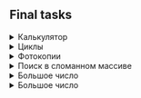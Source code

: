 ## Final tasks
<details>
<summary>Калькулятор</summary>

[Решение](calculator.py)

### Ограничение времени
1 секунда
### Ограничение памяти
64Mb

Задание связано с обратной польской нотацией. Она используется для парсинга арифметических 
выражений. Еще её иногда называют постфиксной нотацией.

В постфиксной нотации операнды расположены перед знаками операций.

#### Пример 1:  
`3 4 +`  
будет равно 7, и означает 3 + 4

#### Пример 2:  
`12 5 /`  
Так как деление целочисленное, то в результате получим 2.

#### Пример 3:  
`10 2 4 * -`  
будет равно 2, и означает 10 - 2 * 4

Разберём последний пример подробнее:  
Знак * стоит сразу после чисел 2 и 4, значит к ним нужно применить операцию, которую 
этот знак обозначает, то есть перемножить эти два числа. В результате получим 8.

После этого выражение приобретёт вид:  
`10 8 -`  
Операцию «минус» нужно применить к двум идущим перед ней числам, то есть 10 и 8. 
В итоге получаем `2`.

Рассмотрим алгоритм более подробно. Для его реализации будем использовать стек.

Для вычисления значения выражения, записанного в обратной польской нотации, нужно 
считывать выражение слева направо и придерживаться следующих шагов:

* Обработка входного символа:
  - Если на вход подан операнд, он помещается на вершину стека. 
  - Если на вход подан знак операции, то эта операция выполняется над требуемым 
    количеством значений из стека, взятых в порядке добавления. Результат выполненной 
    операции помещается на вершину стека. 
* Если входной набор символов обработан не полностью, перейти к шагу 1.
* После полной обработки входного набора символов результат вычисления выражения 
  находится в вершине стека. Если в стеке осталось несколько чисел, то надо вывести 
  только верхний элемент.

**Замечание про отрицательные числа и деление:** в этой задаче под делением понимается 
математическое целочисленное деление. Это значит, что округление всегда происходит 
вниз. А именно: если `a / b = c, то b ⋅ c` – это наибольшее число, которое не превосходит 
`a` и одновременно делится без остатка на `b`.

Например, `-1 / 3 = -1`. Будьте осторожны, в C++, Java и go, например, деление чисел работает иначе.

### Формат ввода

В единственной строке дано выражение, записанное в обратной польской нотации. 
Числа и арифметические операции записаны через пробел.

На вход могут подаваться операции: +, -, *, / и числа, по модулю не превосходящие 10000.

Гарантируется, что значение промежуточных выражений в тестовых данных по модулю не больше 50000.

### Формат вывода

Выведите единственное число — значение выражения.

</details>


<details>
<summary>Циклы</summary>

[Решение](cycles.py)

### Ограничение времени
1 секунда
### Ограничение памяти
64Mb

Необходимо написать программу, которая определяет, есть ли цикл в связном списке.

На вход функция принимает голову списка, на выходе должна выдать True, если в списке 
содержится цикл, иначе — False.

Размер дополнительной памяти, к которой обращается функция, не должен превышать О(1). 

### Формат ввода

В этой задаче вам нужно реализовать только функцию с решением, считывать входные данные не нужно.
Функция должна принимать на вход голову связного списка.

Класс, представляющая узел списка выглядит так:
```class Node:  
    def __init__(self, value, next=None):  
        self.value = value  
        self.next = next  
    def __repr__(self):  
        return self.value
```
Ваша функция должна называться hasCycle. 

### Формат вывода

Функция должна возвращать булево значение 

</details>

<details>
<summary>Фотокопии</summary>

[Решение](photocopy.py)

### Ограничение времени
4.5 секунд
### Ограничение памяти
64Mb

Евлампия очень любит постить фотографии в инстаграм. Но она боится, что данные с 
сервера могут пропасть. Поэтому она приняла решения хранить все изображения также 
в Трешландских датацентрах в двух экземплярах.

Всего есть N датацентров, в каждом из которых можно разместить `fi ≥ 0` фотографий, 
где `i = 0..N-1`.

Но хранить две копии фотографии в одном датацентре ненадежно. Вдруг с ним что-нибудь 
случится. Поэтому так делать нельзя. Нужно определить, какое максимальное число фотографий 
Евлампия сможет сохранить.

### Формат ввода

В первой строке записано n - количество датацентров. Оно не превосходит 10000.

В следующей строке через пробел записаны n чисел - вместимости датацентров в штуках ф
отографий. Каждое из чисел не превосходит 10000.

### Формат вывода

Нужно вывести число, равное максимальному количеству фотографий, для которых можно 
хранить копии в этих датацентрах.

</details>

<details>
<summary>Поиск в сломанном массиве</summary>

[Решение](broken_array.py)

### Ограничение времени
0.07 секунд
### Ограничение памяти
64Mb

Алла ошиблась при копировании из одной структуры данных в другую. Она хранила 
массив чисел в кольцевом буфере. Массив был отсортирован по возрастанию, и в нём 
можно было найти элемент за логарифмическое время. Алла скопировала данные из кольцевого 
буфера в обычный массив, но сдвинула данные исходной отсортированной последовательности. 
Теперь массив не является отсортированным. Тем не менее, нужно обеспечить возможность 
находить в нем элемент за `O(n*log n)`.

Можно предполагать, что в массиве только уникальные элементы.

### Формат ввода

В первой строке записано число `n` –— длина массива.

Во второй строке записано положительное число `k` –— искомый элемент. 

`n` и `k` не превосходят `10 000`.

Далее в строку через пробел записано n натуральных чисел, каждое из которых не 
превосходит `10 000`.

### Формат вывода

Выведите индекс искомого элемента в массиве, если он найден (нумерация с нуля). Иначе выведите `-1`. 

</details>

<details>
<summary>Большое число</summary>

[Решение](big_number.py)

### Ограничение времени
0.1 секунда
### Ограничение памяти
64Mb

Вечером ребята решили поиграть в игру «Большое число».
Даны числа. Нужно определить, какое самое большое число можно из них составить. 

### Формат ввода

В первой строке записано n — количество чисел. Оно не превосходит `100`.
Во второй строке через пробел записаны n неотрицательных чисел, каждое из которых 
не превосходит `1000`. 

### Формат вывода

Нужно вывести самое большое число, которое можно составить из данных чисел. 

</details>

<details>
<summary>Большое число</summary>

[Решение](big_number.py)

### Ограничение времени
0.6 секунд
### Ограничение памяти
28Mb

Когда Кондратий узнал про алгоритм поразрядной сортировки, он объявил конкурс 
на самую быструю реализацию алгоритма. Вы тоже принимаете участи в этом конкурсе. Успехов! 

### Формат ввода

В первой строке задано `n` - длина массива неотрицательных целых чисел, каждое из 
которых не превосходит `100000`.
В следующей строке через пробел записаны `n` чисел. 

### Формат вывода

Выведите числа в отсортированном по неубыванию порядке.

</details>